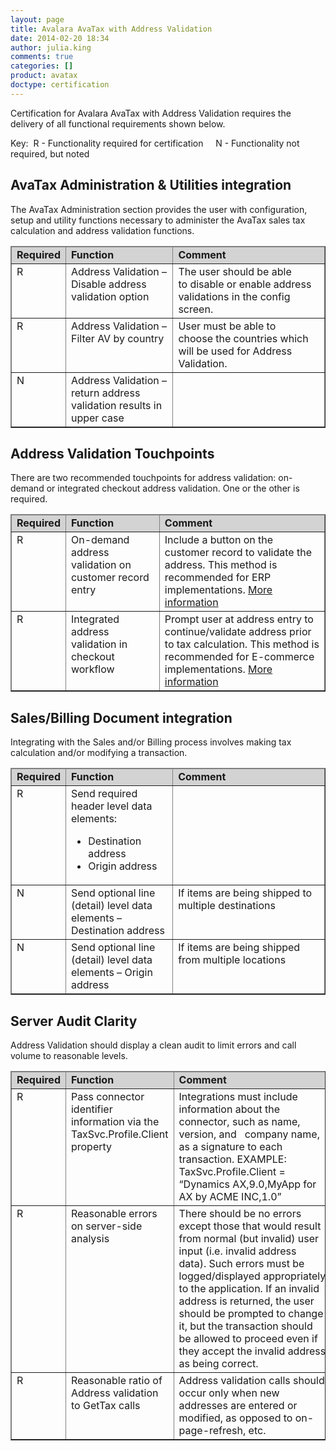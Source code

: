 ```yaml
---
layout: page
title: Avalara AvaTax with Address Validation
date: 2014-02-20 18:34
author: julia.king
comments: true
categories: []
product: avatax
doctype: certification
---
```

Certification for Avalara AvaTax with Address Validation requires the delivery of all functional requirements shown below.

Key:  R - Functionality required for certification     N - Functionality not required, but noted
<h2>AvaTax Administration &amp; Utilities integration</h2>
The AvaTax Administration section provides the user with configuration, setup and utility functions necessary to administer the AvaTax sales tax calculation and address validation functions.
<table border="1" width="100%" cellspacing="0" cellpadding="5">
<thead style="background-color: lightgray;">
<tr>
<td valign="top" width="70"><strong>Required</strong></td>
<td valign="top" width="215"><strong>Function</strong></td>
<td valign="top" width="420"><strong>Comment</strong></td>
</tr>
</thead>
<tbody>
<tr>
<td valign="top">R</td>
<td valign="top">Address Validation – Disable address validation option</td>
<td valign="top">The user should be able to disable or enable address validations in the config screen.</td>
</tr>
<tr>
<td valign="top">R</td>
<td valign="top">Address Validation – Filter AV by country</td>
<td valign="top">User must be able to choose the countries which will be used for Address Validation.</td>
</tr>
<tr>
<td valign="top">N</td>
<td valign="top">Address Validation – return address validation results in upper case</td>
<td valign="top"></td>
</tr>
</tbody>
</table>
<h2>Address Validation Touchpoints</h2>
There are two recommended touchpoints for address validation: on-demand or integrated checkout address validation. One or the other is required.
<table border="1" width="100%" cellspacing="0" cellpadding="5">
<thead style="background-color: lightgray;">
<tr>
<td valign="top" width="70"><strong>Required</strong></td>
<td valign="top" width="215"><strong>Function</strong></td>
<td valign="top" width="420"><strong>Comment</strong></td>
</tr>
</thead>
<tbody>
<tr>
<td valign="top">R</td>
<td valign="top">On-demand address validation on customer record entry</td>
<td valign="top">Include a button on the customer record to validate the address. This method is recommended for ERP implementations. <a href="/api-docs/designing-your-integration/address-validation">More information</a></td>
</tr>
<tr>
<td valign="top">R</td>
<td valign="top">Integrated address validation in checkout workflow</td>
<td valign="top">Prompt user at address entry to continue/validate address prior to tax calculation. This method is recommended for E-commerce implementations. <a href="/api-docs/designing-your-integration/address-validation">More information</a></td>
</tr>
</tbody>
</table>
<h2>Sales/Billing Document integration</h2>
Integrating with the Sales and/or Billing process involves making tax calculation and/or modifying a transaction.
<table border="1" width="100%" cellspacing="0" cellpadding="5">
<thead style="background-color: lightgray;">
<tr>
<td valign="top" width="70"><strong>Required</strong></td>
<td valign="top" width="215"><strong>Function</strong></td>
<td valign="top" width="420"><strong>Comment</strong></td>
</tr>
</thead>
<tbody>
<tr>
<td valign="top">R</td>
<td valign="top">Send required header level data elements:
<ul>
	<li>Destination address</li>
	<li>Origin address</li>
</ul>
</td>
<td valign="top"></td>
</tr>
<tr>
<td valign="top">N</td>
<td valign="top">Send optional line (detail) level data elements – Destination address</td>
<td valign="top">If items are being shipped to multiple destinations</td>
</tr>
<tr>
<td valign="top">N</td>
<td valign="top">Send optional line (detail) level data elements – Origin address</td>
<td valign="top">If items are being shipped from multiple locations</td>
</tr>
</tbody>
</table>
<h2>Server Audit Clarity</h2>
Address Validation should display a clean audit to limit errors and call volume to reasonable levels.
<table border="1" width="100%" cellspacing="0" cellpadding="5">
<thead style="background-color: lightgray;">
<tr>
<td valign="top" width="70"><strong>Required</strong></td>
<td valign="top" width="215"><strong>Function</strong></td>
<td valign="top" width="420"><strong>Comment</strong></td>
</tr>
</thead>
<tbody>
<tr>
<td valign="top">R</td>
<td valign="top">Pass connector identifier information via the TaxSvc.Profile.Client property</td>
<td valign="top">Integrations must include information about the connector, such as name, version, and   company name, as a signature to each transaction. EXAMPLE: TaxSvc.Profile.Client = “Dynamics AX,9.0,MyApp for AX by ACME INC,1.0”</td>
</tr>
<tr>
<td valign="top">R</td>
<td valign="top">Reasonable errors on server-side analysis</td>
<td valign="top">There should be no errors except those that would result from normal (but invalid) user input (i.e. invalid address data). Such errors must be logged/displayed appropriately to the application. If an invalid address is returned, the user should be prompted to change it, but the transaction should be allowed to proceed even if they accept the invalid address as being correct.</td>
</tr>
<tr>
<td valign="top">R</td>
<td valign="top">Reasonable ratio of Address validation to GetTax calls</td>
<td valign="top">Address validation calls should occur only when new addresses are entered or modified, as opposed to on-page-refresh, etc.</td>
</tr>
</tbody>
</table>
&nbsp;
